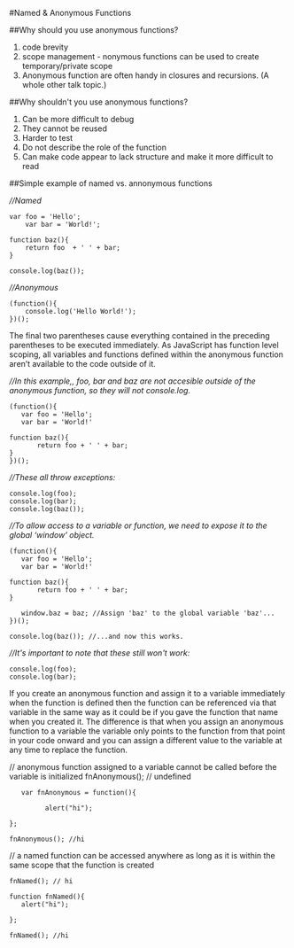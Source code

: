 #Named & Anonymous Functions


##Why should you use anonymous functions?

1) code brevity <br>
2) scope management - nonymous functions can be used to create temporary/private scope <br>
3) Anonymous function are often handy in closures and recursions. (A whole other talk topic.) <br>

##Why shouldn't you use anonymous functions?

1) Can be more difficult to debug <br>
2) They cannot be reused <br>
3) Harder to test <br>
4) Do not describe the role of the function <br> 
5) Can make code appear to lack structure and make it more difficult to read <br>


##Simple example of named vs. annonymous functions

_//Named_ <br>

	var foo = 'Hello';
	    var bar = 'World!';

	function baz(){
	    return foo  + ' ' + bar;
	}

	console.log(baz());

_//Anonymous_ <br>

	(function(){
   	    console.log('Hello World!');
	})();

The final two parentheses cause everything contained in the preceding parentheses to be executed immediately. 
As JavaScript has function level scoping, all variables and functions defined within the anonymous function aren’t available to the code outside of it.

_//In this example,, foo, bar and baz are not accesible outside of the anonymous function, so they will not console.log._ <br>

	(function(){
  	   var foo = 'Hello';
   	   var bar = 'World!'
  
  	function baz(){
      	   return foo + ' ' + bar;
  	}
	})();

_//These all throw exceptions:_ <br>

	console.log(foo);
 	console.log(bar);
	console.log(baz());

_//To allow access to a variable or function, we need to expose it to the global ‘window’ object._ <br>

	(function(){
  	   var foo = 'Hello';
  	   var bar = 'World!'
  
   	function baz(){
      	   return foo + ' ' + bar;
  	}

	   window.baz = baz; //Assign 'baz' to the global variable 'baz'...
	})();

	console.log(baz()); //...and now this works.

_//It's important to note that these still won't work:_ <br> 

	console.log(foo);
	console.log(bar);


If you create an anonymous function and assign it to a variable immediately when the function is 
defined then the function can be referenced via that variable in the same way as it could be if you 
gave the function that name when you created it. The difference is that when you assign an anonymous 
function to a variable the variable only points to the function from that point in your code onward 
and you can assign a different value to the variable at any time to replace the function. 


// anonymous function assigned to a variable cannot be called before the variable is initialized
	fnAnonymous(); // undefined

	   var fnAnonymous = function(){

    	     alert("hi");

	};

	fnAnonymous(); //hi

// a named function can be accessed anywhere as long as it is within the same scope that the function is created

	fnNamed(); // hi

	function fnNamed(){
	   alert("hi");

	};

	fnNamed(); //hi


